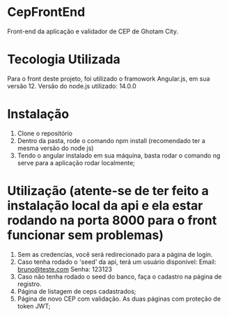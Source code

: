 # CepFrontEnd

Front-end da aplicação e validador de CEP de Ghotam City.

# Tecologia Utilizada

Para o front deste projeto, foi utilizado o framowork Angular.js, em sua versão 12. Versão do node.js utilizado: 14.0.0

# Instalação

1. Clone o repositório
2. Dentro da pasta, rode o comando npm install (recomendado ter a mesma versão do node js)
3. Tendo o angular instalado em sua máquina, basta rodar o comando ng serve para a aplicação rodar localmente;

# Utilização (atente-se de ter feito a instalação local da api e ela estar rodando na porta 8000 para o front funcionar sem problemas)

1. Sem as credencias, você será redirecionado para a página de login.
2. Caso tenha rodado o 'seed' da api, terá um usuário disponível: 
  Email: bruno@teste.com
  Senha: 123123
3. Caso não tenha rodado o seed do banco, faça o cadastro na página de registro.
4. Página de listagem de ceps cadastrados;
5. Página de novo CEP com validação. As duas páginas com proteção de token JWT;

